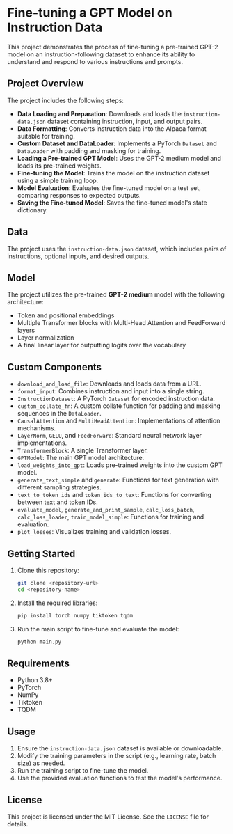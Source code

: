 # Fine-tuning a GPT Model on Instruction Data

This project demonstrates the process of fine-tuning a pre-trained GPT-2 model on an instruction-following dataset to enhance its ability to understand and respond to various instructions and prompts.

## Project Overview

The project includes the following steps:

- **Data Loading and Preparation**: Downloads and loads the `instruction-data.json` dataset containing instruction, input, and output pairs.
- **Data Formatting**: Converts instruction data into the Alpaca format suitable for training.
- **Custom Dataset and DataLoader**: Implements a PyTorch `Dataset` and `DataLoader` with padding and masking for training.
- **Loading a Pre-trained GPT Model**: Uses the GPT-2 medium model and loads its pre-trained weights.
- **Fine-tuning the Model**: Trains the model on the instruction dataset using a simple training loop.
- **Model Evaluation**: Evaluates the fine-tuned model on a test set, comparing responses to expected outputs.
- **Saving the Fine-tuned Model**: Saves the fine-tuned model's state dictionary.

## Data

The project uses the `instruction-data.json` dataset, which includes pairs of instructions, optional inputs, and desired outputs.

## Model

The project utilizes the pre-trained **GPT-2 medium** model with the following architecture:

- Token and positional embeddings
- Multiple Transformer blocks with Multi-Head Attention and FeedForward layers
- Layer normalization
- A final linear layer for outputting logits over the vocabulary

## Custom Components

- `download_and_load_file`: Downloads and loads data from a URL.
- `format_input`: Combines instruction and input into a single string.
- `InstructionDataset`: A PyTorch `Dataset` for encoded instruction data.
- `custom_collate_fn`: A custom collate function for padding and masking sequences in the `DataLoader`.
- `CausalAttention` and `MultiHeadAttention`: Implementations of attention mechanisms.
- `LayerNorm`, `GELU`, and `FeedForward`: Standard neural network layer implementations.
- `TransformerBlock`: A single Transformer layer.
- `GPTModel`: The main GPT model architecture.
- `load_weights_into_gpt`: Loads pre-trained weights into the custom GPT model.
- `generate_text_simple` and `generate`: Functions for text generation with different sampling strategies.
- `text_to_token_ids` and `token_ids_to_text`: Functions for converting between text and token IDs.
- `evaluate_model`, `generate_and_print_sample`, `calc_loss_batch`, `calc_loss_loader`, `train_model_simple`: Functions for training and evaluation.
- `plot_losses`: Visualizes training and validation losses.

## Getting Started

1. Clone this repository:
   ```bash
   git clone <repository-url>
   cd <repository-name>
   ```

2. Install the required libraries:
   ```bash
   pip install torch numpy tiktoken tqdm
   ```

3. Run the main script to fine-tune and evaluate the model:
   ```bash
   python main.py
   ```

## Requirements

- Python 3.8+
- PyTorch
- NumPy
- Tiktoken
- TQDM

## Usage

1. Ensure the `instruction-data.json` dataset is available or downloadable.
2. Modify the training parameters in the script (e.g., learning rate, batch size) as needed.
3. Run the training script to fine-tune the model.
4. Use the provided evaluation functions to test the model's performance.

## License

This project is licensed under the MIT License. See the `LICENSE` file for details.